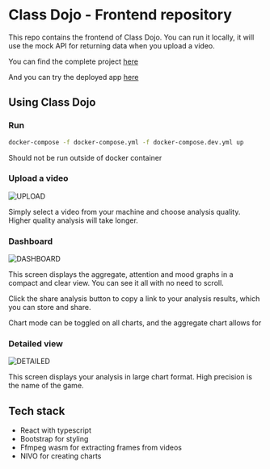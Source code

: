 # Class Dojo - Frontend repository

This repo contains the frontend of Class Dojo. You can run it locally, it will use the mock API for returning data when you upload a video.

You can find the complete project [here](https://github.com/class-dojo)

And you can try the deployed app [here](www.classdojo.ninja)

## Using Class Dojo

### Run

```bash
docker-compose -f docker-compose.yml -f docker-compose.dev.yml up
````

Should not be run outside of docker container


### Upload a video

![UPLOAD](images/upload_screen.png)

Simply select a video from your machine and choose analysis quality. Higher quality analysis will take longer.


### Dashboard

![DASHBOARD](images/dashboard.png)

This screen displays the aggregate, attention and mood graphs in a compact and clear view. You can see it all with no need to scroll.

Click the share analysis button to copy a link to your analysis results, which you can store and share.

Chart mode can be toggled on all charts, and the aggregate chart allows for


### Detailed view

![DETAILED](images/detailed_view.png)

This screen displays your analysis in large chart format. High precision is the name of the game.


## Tech stack

- React with typescript
- Bootstrap for styling
- Ffmpeg wasm for extracting frames from videos
- NIVO for creating charts

